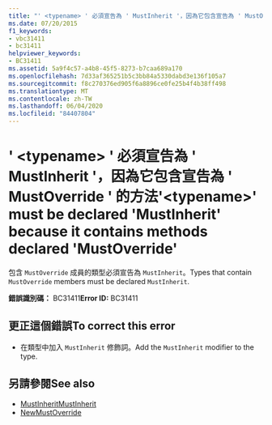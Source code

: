 ```yaml
---
title: "' <typename> ' 必須宣告為 ' MustInherit '，因為它包含宣告為 ' MustOverride ' 的方法"
ms.date: 07/20/2015
f1_keywords:
- vbc31411
- bc31411
helpviewer_keywords:
- BC31411
ms.assetid: 5a9f4c57-a4b8-45f5-8273-b7caa689a170
ms.openlocfilehash: 7d33af365251b5c3bb84a5330dabd3e136f105a7
ms.sourcegitcommit: f8c270376ed905f6a8896ce0fe25b4f4b38ff498
ms.translationtype: MT
ms.contentlocale: zh-TW
ms.lasthandoff: 06/04/2020
ms.locfileid: "84407804"
---
```

# <a name="typename-must-be-declared-mustinherit-because-it-contains-methods-declared-mustoverride"></a><span data-ttu-id="f8885-102">' \<typename> ' 必須宣告為 ' MustInherit '，因為它包含宣告為 ' MustOverride ' 的方法</span><span class="sxs-lookup"><span data-stu-id="f8885-102">'\<typename>' must be declared 'MustInherit' because it contains methods declared 'MustOverride'</span></span>
<span data-ttu-id="f8885-103">包含 `MustOverride` 成員的類型必須宣告為 `MustInherit`。</span><span class="sxs-lookup"><span data-stu-id="f8885-103">Types that contain `MustOverride` members must be declared `MustInherit`.</span></span>  
  
 <span data-ttu-id="f8885-104">**錯誤識別碼：** BC31411</span><span class="sxs-lookup"><span data-stu-id="f8885-104">**Error ID:** BC31411</span></span>  
  
## <a name="to-correct-this-error"></a><span data-ttu-id="f8885-105">更正這個錯誤</span><span class="sxs-lookup"><span data-stu-id="f8885-105">To correct this error</span></span>  
  
- <span data-ttu-id="f8885-106">在類型中加入 `MustInherit` 修飾詞。</span><span class="sxs-lookup"><span data-stu-id="f8885-106">Add the `MustInherit` modifier to the type.</span></span>  
  
## <a name="see-also"></a><span data-ttu-id="f8885-107">另請參閱</span><span class="sxs-lookup"><span data-stu-id="f8885-107">See also</span></span>

- [<span data-ttu-id="f8885-108">MustInherit</span><span class="sxs-lookup"><span data-stu-id="f8885-108">MustInherit</span></span>](../language-reference/modifiers/mustinherit.md)
- [<span data-ttu-id="f8885-109">New</span><span class="sxs-lookup"><span data-stu-id="f8885-109">MustOverride</span></span>](../language-reference/modifiers/mustoverride.md)
